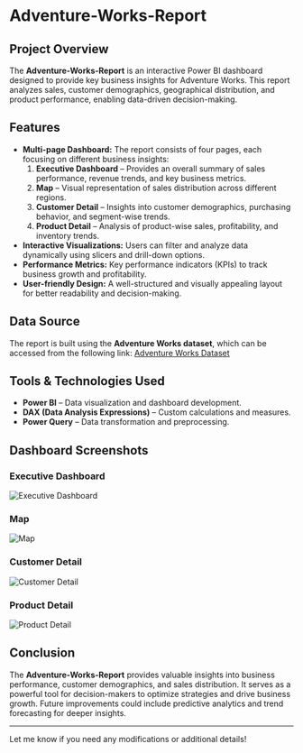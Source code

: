 # Adventure-Works-Report

## Project Overview
The **Adventure-Works-Report** is an interactive Power BI dashboard designed to provide key business insights for Adventure Works. This report analyzes sales, customer demographics, geographical distribution, and product performance, enabling data-driven decision-making.

## Features
- **Multi-page Dashboard:** The report consists of four pages, each focusing on different business insights:
  1. **Executive Dashboard** – Provides an overall summary of sales performance, revenue trends, and key business metrics.
  2. **Map** – Visual representation of sales distribution across different regions.
  3. **Customer Detail** – Insights into customer demographics, purchasing behavior, and segment-wise trends.
  4. **Product Detail** – Analysis of product-wise sales, profitability, and inventory trends.
- **Interactive Visualizations:** Users can filter and analyze data dynamically using slicers and drill-down options.
- **Performance Metrics:** Key performance indicators (KPIs) to track business growth and profitability.
- **User-friendly Design:** A well-structured and visually appealing layout for better readability and decision-making.

## Data Source
The report is built using the **Adventure Works dataset**, which can be accessed from the following link:
[Adventure Works Dataset](your-dataset-link-here)

## Tools & Technologies Used
- **Power BI** – Data visualization and dashboard development.
- **DAX (Data Analysis Expressions)** – Custom calculations and measures.
- **Power Query** – Data transformation and preprocessing.

## Dashboard Screenshots
### Executive Dashboard
![Executive Dashboard](your-image-link-here)

### Map
![Map](your-image-link-here)

### Customer Detail
![Customer Detail](your-image-link-here)

### Product Detail
![Product Detail](your-image-link-here)

## Conclusion
The **Adventure-Works-Report** provides valuable insights into business performance, customer demographics, and sales distribution. It serves as a powerful tool for decision-makers to optimize strategies and drive business growth. Future improvements could include predictive analytics and trend forecasting for deeper insights.

---
Let me know if you need any modifications or additional details!

